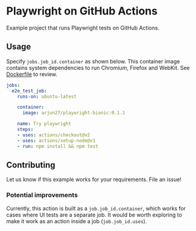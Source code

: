 # Playwright on GitHub Actions

Example project that runs Playwright tests on GitHub Actions.

## Usage

Specify `jobs.job_id.container` as shown below. This container image contains system dependencies to run Chromium, Firefox and WebKit. See [Dockerfile](Dockerfile) to review.

```yml
jobs:
  e2e_test_job:
    runs-on: ubuntu-latest

    container:
      image: arjun27/playwright-bionic:0.1.1

    name: Try playwright
    steps:
    - uses: actions/checkout@v2
    - uses: actions/setup-node@v1
    - run: npm install && npm test
```

## Contributing

Let us know if this example works for your requirements. File an issue!

### Potential improvements

Currently, this action is built as a `job.job_id.container`, which works for cases where UI tests are a separate job. It would be worth exploring to make it work as an action inside a job (`job.job_id.uses`).

